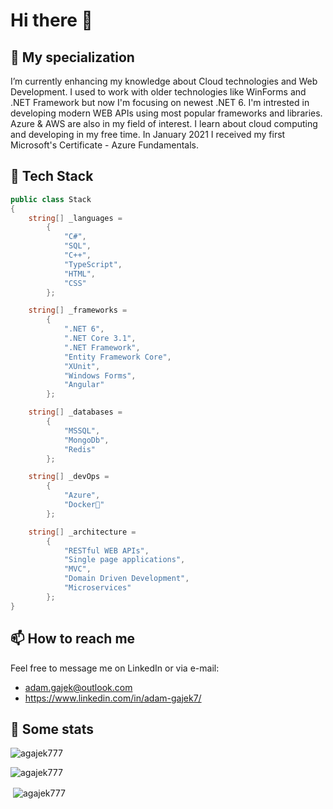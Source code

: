 # Hi there 👋

## 🌱 My specialization
I’m currently enhancing my knowledge about Cloud technologies and Web Development. I used to work with older technologies like WinForms and .NET Framework but now I'm focusing on newest .NET 6. I'm intrested in developing modern WEB APIs using most popular frameworks and libraries. Azure & AWS are also in my field of interest. I learn about cloud computing and developing in my free time. In January 2021 I received my first Microsoft's Certificate - Azure Fundamentals.

## 🧪 Tech Stack
```csharp
public class Stack
{
    string[] _languages = 
        { 
            "C#", 
            "SQL",
            "C++",
            "TypeScript", 
            "HTML", 
            "CSS" 
        };

    string[] _frameworks =
        { 
            ".NET 6", 
            ".NET Core 3.1", 
            ".NET Framework", 
            "Entity Framework Core",
            "XUnit", 
            "Windows Forms", 
            "Angular" 
        };

    string[] _databases = 
        { 
            "MSSQL", 
            "MongoDb", 
            "Redis" 
        };

    string[] _devOps = 
        { 
            "Azure", 
            "Docker🐳" 
        };

    string[] _architecture = 
        { 
            "RESTful WEB APIs",
            "Single page applications", 
            "MVC", 
            "Domain Driven Development",
            "Microservices"
        };
}

```

## 📫 How to reach me 
Feel free to message me on LinkedIn or via e-mail:
- adam.gajek@outlook.com
- https://www.linkedin.com/in/adam-gajek7/

## 🔢 Some stats

<p><img align="center" src="https://github-readme-streak-stats.herokuapp.com/?user=agajek777&theme=radical" alt="agajek777" /></p>

<p><img align="center" src="https://github-readme-stats.vercel.app/api/top-langs?username=agajek777&show_icons=true&locale=en&layout=compact&theme=radical" alt="agajek777" /></p>

<p>&nbsp;<img align="center" src="https://github-readme-stats.vercel.app/api?username=agajek777&show_icons=true&locale=en&theme=radical" alt="agajek777" /></p>
